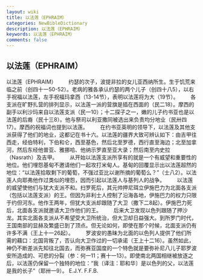 ```yaml
---
layout: wiki
title: 以法莲（EPHRAIM）
categories: NewBibleDictionary
description: 以法莲（EPHRAIM）
keywords: 以法莲（EPHRAIM）
comments: false
---
```


## 以法莲（EPHRAIM）



以法莲（EPHRAIM）
　　约瑟的次子，波提非拉的女儿亚西纳所生。生于饥荒来临之前（创四十一50-52）。老病的雅各承认约瑟的两个儿子（创四十八5），以右手祝福以法莲，左手祝福玛拿西（13-14节），表明以法莲将为大（19节）。
　　各支派在旷野扎营的排列显示，以法莲一派的营旗是插在西面的（民二18）。摩西的副手以利沙玛来自以法莲支派（民一10）；十二探子之一，嫩的儿子约书亚也是以法莲的后裔（民十三8）。他与祭司以利亚撒同被选出来负责均分地业（民卅四17）。摩西的祝福词也提到以法莲。
　　在约书亚英明的领导下，以法莲及其他支派获得了他们的地业，这都记在书十六。以法莲的疆界大致可辨认如下：由吉甲往西走，经伯特利，下伯和仑，西至基色，然后北至罗德，西行直至海边；北至加拿河，然后东经他普亚、雅挪哈、他纳示罗直至亚大录；然后南至内史拉（Nasrath）及吉甲。
　　从开始以法莲支派所享有的就是一个有威望和重要性的地位。他们埋怨基甸不邀请他们一起攻打米甸人。基甸的回覆显示出以法莲超然的地位：“以法莲拾取剩下的葡萄，不强过亚比以谢所摘的葡萄么？”（士八2）。以法莲人向耶弗他作过类似的埋怨，因而引起以法莲人与基列人的战争。
　　以法莲的威望使他们与犹大支派不和。扫罗死后，其元帅押尼珥立伊施巴力为北面各支派（包括以法莲支派）的王。但因为非利士人控制了沿海各地，伊施巴力的权力只限于约但河东。他作王两年，但犹大支派却跟随了大卫（撒下二8起）。伊施巴力死后，北面各支派就邀请大卫作他们的王。
　　后来大卫发现以色列跟随了押沙龙。其实北面各支派从不希望受大卫所统治，但大卫却日益强大。到所罗门时代，王国南部的显赫及繁盛已到了顶点。但无论如何，即使在那个时候，北面支派仍有许多不满（王上十一26起）。
　　罗波安的愚昧为北面的以色列人提供了他们所需的藉口：北国背叛了，否认向大卫作过的一切承诺（王上十二16）。虽然如此，神仍不断差派先知往北国去，而弥赛亚国度的一个特色就是要弥补尼八儿子耶罗波安所造成的、可悲的分裂（参：何一11；赛十一13）。即使南北两国相继被放逐之后，以法莲仍保留一个独特的地位：“我〔译注：耶和华〕是以色列的父，以法莲是我的长子”（耶卅一9）。
E.J.Y.
F.F.B.




